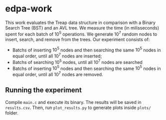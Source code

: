 # edpa-work
This work evaluates the Treap data structure in comparison with a Binary Search Tree (BST) and an AVL tree. We measure the time (in milisseconds) spent for each batch of $10^{5}$ operations. We generate $10^{7}$ random nodes to insert, search, and remove from the trees. Our experiment consists of:
- Batchs of inserting $10^{5}$ nodes and then searching the same $10^{5}$ nodes in equal order, until all $10^{7}$ nodes are inserted;
- Batchs of searching $10^{5}$ nodes, until all $10^{7}$ nodes are searched
- Batchs of inserting $10^{5}$ nodes and then searching the same $10^{5}$ nodes in equal order, until all $10^{7}$ nodes are removed.
  
## Running the experiment
Compile `main.c` and execute its binary. The results will be saved in `results.csv`. Then, run `plot_results.py` to generate plots inside `plots/` folder.
